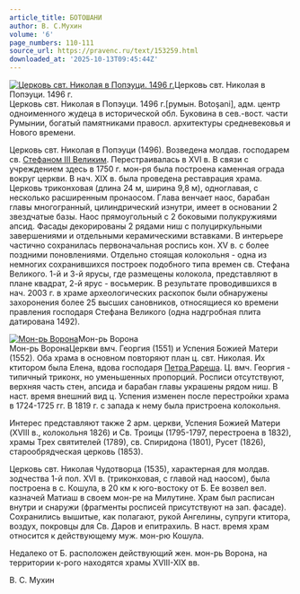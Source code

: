 ```yaml
---
article_title: БОТОШАНИ
author: В. С.Мухин
volume: '6'
page_numbers: 110-111
source_url: https://pravenc.ru/text/153259.html
downloaded_at: '2025-10-13T09:45:44Z'
---
```


[![Церковь свт. Николая в Попэуци. 1496 г.](https://pravenc.ru/data/355/461/1234/i200.jpg "Кликните для увеличения картинки")](https://pravenc.ru/data/355/461/1234/i400.jpg)Церковь свт. Николая в Попэуци. 1496 г.  
Церковь свт. Николая в Попэуци. 1496 г.[румын. Botoşani], адм. центр одноименного жудеца в исторической обл. Буковина в сев.-вост. части Румынии, богатый памятниками правосл. архитектуры средневековья и Нового времени.

Церковь свт. Николая в Попэуци (1496). Возведена молдав. господарем св. [Стефаном III Великим](<https://pravenc.ru/text/Стефаном III Великим.html>). Перестраивалась в XVI в. В связи с учреждением здесь в 1750 г. мон-ря была построена каменная ограда вокруг церкви. В нач. XIX в. была проведена реставрация храма. Церковь триконховая (длина 24 м, ширина 9,8 м), одноглавая, с несколько расширенным пронаосом. Глава венчает наос, барабан главы многогранный, цилиндрический изнутри, имеет в основании 2 звездчатые базы. Наос прямоугольный с 2 боковыми полукружиями апсид. Фасады декорированы 2 рядами ниш с полуциркульными завершениями и отдельными керамическими вставками. В интерьере частично сохранилась первоначальная роспись кон. XV в. с более поздними поновлениями. Отдельно стоящая колокольня - одна из немногих сохранившихся построек подобного типа времен св. Стефана Великого. 1-й и 3-й ярусы, где размещены колокола, представляют в плане квадрат, 2-й ярус - восьмерик. В результате проводившихся в нач. 2003 г. в храме археологических раскопок были обнаружены захоронения более 25 высших сановников, относящиеся ко времени правления господаря Стефана Великого (одна надгробная плита датирована 1492).

[![Мон-рь Ворона](https://pravenc.ru/data/298/461/1234/i200.jpg "Кликните для увеличения картинки")](https://pravenc.ru/data/298/461/1234/i400.jpg)Мон-рь Ворона  
Мон-рь ВоронаЦеркви вмч. Георгия (1551) и Успения Божией Матери (1552). Оба храма в основном повторяют план ц. свт. Николая. Их ктитором была Елена, вдова господаря [Петра Рареша](<https://pravenc.ru/text/Петра Рареша.html>). Ц. вмч. Георгия - типичный триконх, но уменьшенных пропорций. Росписи отсутствуют, верхняя часть стен, апсида и барабан главы украшены рядом ниш. В наст. время внешний вид ц. Успения изменен после перестройки храма в 1724-1725 гг. В 1819 г. с запада к нему была пристроена колокольня.

Интерес представляют также 2 арм. церкви, Успения Божией Матери (XVIII в., колокольня 1826) и Св. Троицы (1795-1797, перестроена в 1832), храмы Трех святителей (1789), св. Спиридона (1801), Русет (1826), старообрядческая церковь (1853).

Церковь свт. Николая Чудотворца (1535), характерная для молдав. зодчества 1-й пол. XVI в. (триконховая, с главой над наосом), была построена в с. Кошула, в 20 км к юго-востоку от Б. Ее возвел вел. казначей Матиаш в своем мон-ре на Милутине. Храм был расписан внутри и снаружи (фрагменты росписей присутствуют на зап. фасаде). Сохранились вышитые, как полагают, рукой Ангелины, супруги ктитора, воздух, покровцы для Св. Даров и епитрахиль. В наст. время храм относится к действующему муж. мон-рю Кошула.

Недалеко от Б. расположен действующий жен. мон-рь Ворона, на территории к-рого находятся храмы XVIII-XIX вв.

В. С.  Мухин
